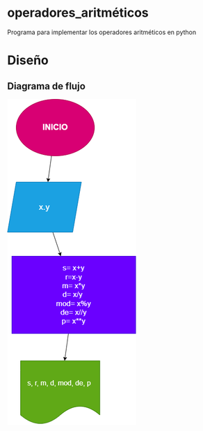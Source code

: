 # operadores_aritméticos
Programa para implementar los operadores aritméticos en python 

# Diseño

## Diagrama de flujo

![Diagrama de flujo](Diagrama.png "Diagrama de flujo")
